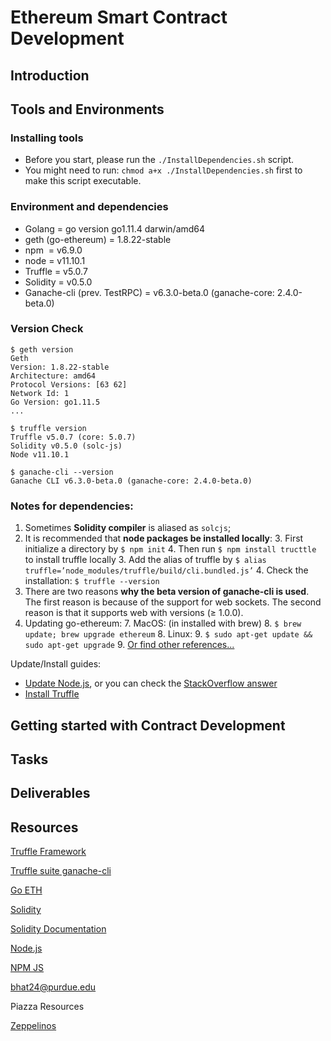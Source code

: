 # Ethereum Smart Contract Development

## Introduction

<!--&nbsp; is for space, &ensp; might works?-->
## Tools and Environments

### Installing tools

* Before you start, please run the `./InstallDependencies.sh` script. 
* You might need to run: `chmod a+x ./InstallDependencies.sh` first to make this script executable.

### Environment and dependencies

* Golang = go version go1.11.4 darwin/amd64
* geth (go-ethereum) = 1.8.22-stable
* npm &nbsp;= v6.9.0
* node = v11.10.1
* Truffle = v5.0.7
* Solidity = v0.5.0
* Ganache-cli (prev. TestRPC) = v6.3.0-beta.0 (ganache-core: 2.4.0-beta.0)

### Version Check

	$ geth version
	Geth
	Version: 1.8.22-stable
	Architecture: amd64
	Protocol Versions: [63 62]
	Network Id: 1
	Go Version: go1.11.5
	...

	$ truffle version
	Truffle v5.0.7 (core: 5.0.7)
	Solidity v0.5.0 (solc-js)
	Node v11.10.1

	$ ganache-cli --version
	Ganache CLI v6.3.0-beta.0 (ganache-core: 2.4.0-beta.0)

		
### Notes for dependencies:

1. Sometimes **Solidity compiler** is aliased as `solcjs`;
2. It is recommended that **node packages be installed locally**:
	3. First initialize a directory by `$ npm init`
	4. Then run `$ npm install tructtle` to install truffle locally
	3. Add the alias of truffle by `$ alias truffle=’node_modules/truffle/build/cli.bundled.js’`
	4. Check the installation: `$ truffle --version`
5. There are two reasons **why the beta version of ganache-cli is used**. The first reason is because of the support for web sockets. The second reason is that it supports web with versions (≥ 1.0.0).
6. Updating go-ethereum:
	7. MacOS: (in installed with brew)
		8. `$ brew update; brew upgrade ethereum`
	8. Linux:
		9. `$ sudo apt-get update && sudo apt-get upgrade`
	9. [Or find other references...](https://www.reddit.com/r/ethereum/comments/3fwyto/how_to_update_geth/)

Update/Install guides:

* [Update Node.js](https://solarianprogrammer.com/2016/04/29/how-to-upgrade-nodejs-mac-os-x/), or you can check the [StackOverflow answer](https://stackoverflow.com/questions/34810526/how-to-properly-upgrade-node-using-nvm)
* [Install Truffle](https://truffleframework.com/docs/truffle/getting-started/installation)

## Getting started with Contract Development

## Tasks

## Deliverables


## Resources

[Truffle Framework](https://truffleframework.com/)

[Truffle suite ganache-cli](https://github.com/trufflesuite/ganache-cli)

[Go ETH](https://github.com/ethereum/go-ethereum)

[Solidity](https://github.com/ethereum/solidity)

[Solidity Documentation](https://solidity.readthedocs.io/en/latest/index.html)

[Node.js](https://nodejs.org/en/)

[NPM JS](https://www.npmjs.com/)

bhat24@purdue.edu

Piazza Resources

[Zeppelinos](https://github.com/zeppelinos/zos)

